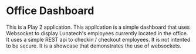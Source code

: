Office Dashboard
================

This is a Play 2 application. This application is a simple dashboard that uses Websocket to display Lunatech's employees currently located in the office. It uses a simple REST api to checkin / checkout employees. It is not intented to be secure. It is a showcase that demonstrates the use of websockets.

